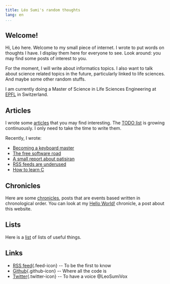 ```yaml
---
title: Léo Sumi's random thoughts
lang: en
...
```


## Welcome!

Hi, Léo here. Welcome to my small piece of internet. I wrote to put words on thoughts I have. I display them here for everyone to see. Look around: you may find some posts of interest to you.

For the moment, I will write about informatics topics. I also want to talk about science related topics in the future, particularly linked to life sciences. And maybe some other random stuffs.

I am currently doing a Master of Science in Life Sciences Engineering at [EPFL](https://www.epfl.ch/en/home/) in Switzerland.

## Articles

I wrote some [articles](articles/index.html) that you may find interesting. The [TODO list](lists/todo-list.html) is growing continuously. I only need to take the time to write them.

Recently, I wrote:

* [Becoming a keyboard master](articles/becoming-a-keyboard-master.html)
* [The free software road](articles/the-free-software-road.html)
* [A small report about patisiran](articles/a-small-report-about-patisiran.html)
* [RSS feeds are underused](articles/rss-feeds-are-underused.html)
* [How to learn C](articles/how-to-learn-c.html)

## Chronicles

Here are some [chronicles](chronicles/index.html), posts that are events based written in chronological order. You can look at my [Hello World!](chronicles/hello-world.html) chronicle, a post about this website.

## Lists

Here is a [list](lists/index.html) of lists of useful things.

## Links

* [RSS feed](feed.xml){.feed-icon} -- To be the first to know
* [Github](https://github.com/leosumi){.github-icon} -- Where all the code is
* [Twitter](https://twitter.com/LeoSumiVox){.twitter-icon} -- To have a voice @LeoSumiVox
